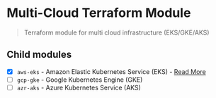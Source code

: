 # Multi-Cloud Terraform Module

> Terraform module for multi cloud infrastructure (EKS/GKE/AKS)

## Child modules

- [x] `aws-eks` - Amazon Elastic Kubernetes Service (EKS) - [Read More](/modules/aws-eks/README.md)
- [ ] `gcp-gke` - Google Kubernetes Engine (GKE)
- [ ] `azr-aks` - Azure Kubernetes Service (AKS)

